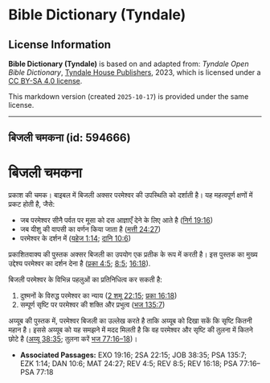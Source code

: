 # Bible Dictionary (Tyndale)

## License Information

**Bible Dictionary (Tyndale)** is based on and adapted from: _Tyndale Open Bible Dictionary_, [Tyndale House Publishers](https://tyndaleopenresources.com/), 2023, which is licensed under a [CC BY-SA 4.0 license](https://creativecommons.org/licenses/by-sa/4.0/legalcode.en).

This markdown version (created `2025-10-17`) is provided under the same license.



--------------------------------

## बिजली चमकना (id: 594666)

बिजली चमकना
===========

प्रकाश की चमक। बाइबल में बिजली अक्सर परमेश्वर की उपस्थिति को दर्शाती है। यह महत्वपूर्ण क्षणों में प्रकट होती है, जैसे:

* जब परमेश्वर सीनै पर्वत पर मूसा को दस आज्ञाएँ देने के लिए आते है ([निर्ग 19:16](https://ref.ly/Exod19:16))
* जब यीशु की वापसी का वर्णन किया जाता है ([मत्ती 24:27](https://ref.ly/Matt24:27))
* परमेश्वर के दर्शन में ([यहेज 1:14](https://ref.ly/Ezek1:14); [दानि 10:6](https://ref.ly/Dan10:6))

प्रकाशितवाक्य की पुस्तक अक्सर बिजली का उपयोग एक प्रतीक के रूप में करती है। इस पुस्तक का मुख्य उद्देश्य परमेश्वर का दर्शन देना है ([प्रका 4:5](https://ref.ly/Rev4:5); [8:5](https://ref.ly/Rev8:5); [16:18](https://ref.ly/Rev16:18)).

बिजली परमेश्वर के विभिन्न पहलुओं का प्रतिनिधित्व कर सकती है:

1. दुश्मनों के विरुद्ध परमेश्वर का न्याय ([2 शमू 22:15](https://ref.ly/2Sam22:15); [प्रका 16:18](https://ref.ly/Rev16:18))
2. सम्पूर्ण सृष्टि पर परमेश्वर की शक्ति और प्रभुत्व ([भज 135:7](https://ref.ly/Ps135:7))

अय्यूब की पुस्तक में, परमेश्वर बिजली का उल्लेख करते है ताकि अय्यूब को दिखा सकें कि सृष्टि कितनी महान है। इससे अय्यूब को यह समझने में मदद मिलती है कि वह परमेश्वर और सृष्टि की तुलना में कितने छोटे है ([अय्यू 38:35](https://ref.ly/Job38:35); तुलना करें [भज 77:16–18](https://ref.ly/Ps77:16-Ps77:18))।

* **Associated Passages:** EXO 19:16; 2SA 22:15; JOB 38:35; PSA 135:7; EZK 1:14; DAN 10:6; MAT 24:27; REV 4:5; REV 8:5; REV 16:18; PSA 77:16–PSA 77:18

